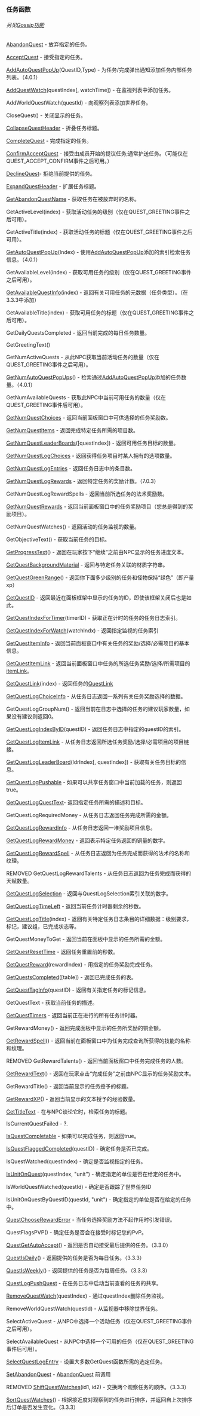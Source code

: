 ### 任务函数

###### 另见[Gossip功能](https://wow.gamepedia.com/World_of_Warcraft_API#Gossip_Functions)

[AbandonQuest](https://wow.gamepedia.com/API_AbandonQuest) - 放弃指定的任务。

[AcceptQuest](https://wow.gamepedia.com/API_AcceptQuest) - 接受指定的任务。

[AddAutoQuestPopUp](https://wow.gamepedia.com/API_AddAutoQuestPopUp)\(QuestID,Type\) - 为任务/完成弹出通知添加任务内部任务列表。（4.0.1）

[AddQuestWatch](https://wow.gamepedia.com/API_AddQuestWatch)\(questIndex\[, watchTime\]\) - 在监视列表中添加任务。

AddWorldQuestWatch\(questId\) - 向观察列表添加世界任务。

CloseQuest\(\) - 关闭显示的任务。

[CollapseQuestHeader](https://wow.gamepedia.com/API_CollapseQuestHeader) - 折叠任务标题。

[CompleteQuest](https://wow.gamepedia.com/API_CompleteQuest) - 完成指定的任务。

[ConfirmAcceptQuest](https://wow.gamepedia.com/API_ConfirmAcceptQuest) - 接受由成员开始的提议任务;通常护送任务。（可能仅在QUEST\_ACCEPT\_CONFIRM事件之后可用。）

[DeclineQuest](https://wow.gamepedia.com/API_DeclineQuest)- 拒绝当前提供的任务。

[ExpandQuestHeader](https://wow.gamepedia.com/API_ExpandQuestHeader) - 扩展任务标题。

[GetAbandonQuestName](https://wow.gamepedia.com/API_GetAbandonQuestName) - 获取任务在被放弃时的名称。

GetActiveLevel\(index\) - 获取活动任务的级别（仅在QUEST\_GREETING事件之后可用）。

GetActiveTitle\(index\) - 获取活动任务的标题（仅在QUEST\_GREETING事件之后可用）。

[GetAutoQuestPopUp](https://wow.gamepedia.com/API_GetAutoQuestPopUp)\(Index\) - 使用[AddAutoQuestPopUp](https://wow.gamepedia.com/API_AddAutoQuestPopUp)添加的索引检索任务信息。（4.0.1）

GetAvailableLevel\(index\) - 获取可用任务的级别（仅在QUEST\_GREETING事件之后可用）。

[GetAvailableQuestInfo](https://wow.gamepedia.com/API_GetAvailableQuestInfo)\(index\) - 返回有关可用任务的元数据（任务类型）。（在3.3.3中添加）

GetAvailableTitle\(index\) - 获取可用任务的标题（仅在QUEST\_GREETING事件之后可用）。

GetDailyQuestsCompleted - 返回当前完成的每日任务数量。

GetGreetingText\(\)

GetNumActiveQuests - 从此NPC获取当前活动任务的数量（仅在QUEST\_GREETING事件之后可用）。

[GetNumAutoQuestPopUps](https://wow.gamepedia.com/API_GetNumAutoQuestPopUps)\(\) - 检索通过[AddAutoQuestPopUp](https://wow.gamepedia.com/API_AddAutoQuestPopUp)添加的任务数量。（4.0.1）

GetNumAvailableQuests - 获取此NPC中当前可用任务的数量（仅在QUEST\_GREETING事件后可用）。

[GetNumQuestChoices](https://wow.gamepedia.com/API_GetNumQuestChoices) - 返回当前面板窗口中可供选择的任务奖励数。

[GetNumQuestItems](https://wow.gamepedia.com/API_GetNumQuestItems) - 返回完成特定任务所需的项目数。

[GetNumQuestLeaderBoards](https://wow.gamepedia.com/API_GetNumQuestLeaderBoards)\(\[questIndex\]\) - 返回可用任务目标的数量。

[GetNumQuestLogChoices](https://wow.gamepedia.com/API_GetNumQuestLogChoices) - 返回获得任务项目时某人拥有的选项数量。

[GetNumQuestLogEntries](https://wow.gamepedia.com/API_GetNumQuestLogEntries) - 返回任务日志中的条目数。

[GetNumQuestLogRewards](https://wow.gamepedia.com/API_GetNumQuestLogRewards) - 返回特定任务的奖励计数。（7.0.3）

GetNumQuestLogRewardSpells - 返回当前所选任务的法术奖励数。

[GetNumQuestRewards](https://wow.gamepedia.com/API_GetNumQuestRewards) - 返回当前面板窗口中的任务奖励项目（您总是得到的奖励项目）。

GetNumQuestWatches\(\) - 返回活动的任务监视的数量。

GetObjectiveText\(\) - 获取当前任务的目标。

[GetProgressText](https://wow.gamepedia.com/API_GetProgressText)\(\) - 返回在玩家按下“继续”之前由NPC显示的任务进度文本。

[GetQuestBackgroundMaterial](https://wow.gamepedia.com/API_GetQuestBackgroundMaterial) - 返回与特定任务关联的材质字符串。

[GetQuestGreenRange](https://wow.gamepedia.com/API_GetQuestGreenRange)\(\) - 返回你下面多少级别的任务和怪物保持“绿色”（即产量xp）

[GetQuestID](https://wow.gamepedia.com/API_GetQuestID) - 返回最近在面板框架中显示的任务的ID，即使该框架关闭后也是如此。

[GetQuestIndexForTimer](https://wow.gamepedia.com/API_GetQuestIndexForTimer)\(timerID\) - 获取正在计时的任务的任务日志索引。

[GetQuestIndexForWatch](https://wow.gamepedia.com/API_GetQuestIndexForWatch)\(watchIndx\) - 返回指定监视的任务索引

[GetQuestItemInfo](https://wow.gamepedia.com/API_GetQuestItemInfo) - 返回当前面板窗口中有关任务的奖励/选择/必需项目的基本信息。

[GetQuestItemLink](https://wow.gamepedia.com/API_GetQuestItemLink) - 返回当前面板窗口中任务的所选任务奖励/选择/所需项目的[itemLink](https://wow.gamepedia.com/ItemLink)。

[GetQuestLink](https://wow.gamepedia.com/API_GetQuestLink)\(index\) - 返回任务的[QuestLink](https://wow.gamepedia.com/QuestLink)

[GetQuestLogChoiceInfo](https://wow.gamepedia.com/API_GetQuestLogChoiceInfo) - 从任务日志返回一系列有关任务奖励选择的数据。

GetQuestLogGroupNum\(\) - 返回当前在日志中选择的任务的建议玩家数量，如果没有建议则返回0。

[GetQuestLogIndexByID](https://wow.gamepedia.com/API_GetQuestLogIndexByID)\(questID\) - 返回任务日志中指定的questID的索引。

[GetQuestLogItemLink](https://wow.gamepedia.com/API_GetQuestLogItemLink) - 从任务日志返回所选任务奖励/选择/必需项目的项目链接。

[GetQuestLogLeaderBoard](https://wow.gamepedia.com/API_GetQuestLogLeaderBoard)\(ldrIndex\[, questIndex\]\) - 获取有关任务目标的信息。

[GetQuestLogPushable](https://wow.gamepedia.com/API_GetQuestLogPushable) - 如果可以共享任务窗口中当前加载的任务，则返回true。

[GetQuestLogQuestText](https://wow.gamepedia.com/API_GetQuestLogQuestText)- 返回指定任务所需的描述和目标。

GetQuestLogRequiredMoney - 从任务日志返回任务完成所需的金额。

[GetQuestLogRewardInfo](https://wow.gamepedia.com/API_GetQuestLogRewardInfo) - 从任务日志返回一堆奖励项目信息。

[GetQuestLogRewardMoney](https://wow.gamepedia.com/API_GetQuestLogRewardMoney) - 返回表示特定任务返回的铜量的数字。

[GetQuestLogRewardSpell](https://wow.gamepedia.com/API_GetQuestLogRewardSpell) - 从任务日志返回为任务完成而获得的法术的名称和纹理。

REMOVED GetQuestLogRewardTalents - 从任务日志返回为任务完成而获得的天赋数量。

[GetQuestLogSelection](https://wow.gamepedia.com/API_GetQuestLogSelection) - 返回与QuestLogSelection索引关联的数字。

[GetQuestLogTimeLeft](https://wow.gamepedia.com/API_GetQuestLogTimeLeft) - 返回当前任务计时器剩余的秒数。

[GetQuestLogTitle](https://wow.gamepedia.com/API_GetQuestLogTitle)\(index\) - 返回有关特定任务日志条目的详细数据：级别要求，标记，建议组，已完成状态等。

GetQuestMoneyToGet - 返回当前在面板中显示的任务所需的金额。

[GetQuestResetTime](https://wow.gamepedia.com/API_GetQuestResetTime) - 返回任务重置前的秒数。

[GetQuestReward](https://wow.gamepedia.com/API_GetQuestReward)\(rewardIndex\) - 用指定的任务奖励完成任务。

[GetQuestsCompleted](https://wow.gamepedia.com/API_GetQuestsCompleted)\(\[table\]\) - 返回已完成任务的表。

[GetQuestTagInfo](https://wow.gamepedia.com/API_GetQuestTagInfo)\(questID\) - 返回有关指定任务的标记信息。

GetQuestText - 获取当前任务的描述。

[GetQuestTimers](https://wow.gamepedia.com/API_GetQuestTimers) - 返回当前正在进行的所有任务计时器。

GetRewardMoney\(\) - 返回完成面板中显示的任务所奖励的铜金额。

[GetRewardSpell](https://wow.gamepedia.com/API_GetRewardSpell)\(\) - 返回当前在面板窗口中为任务完成查询所获得的技能的名称和纹理。

REMOVED GetRewardTalents\(\) - 返回当前面板窗口中任务完成任务的人数。 

[GetRewardText](https://wow.gamepedia.com/API_GetRewardText)\(\) - 返回在玩家点击“完成任务”之前由NPC显示的任务奖励文本。

GetRewardTitle\(\) - 返回当前显示的任务授予的标题。

[GetRewardXP](https://wow.gamepedia.com/API_GetRewardXP)\(\) - 返回当前显示的文本授予的经验数量。

[GetTitleText](https://wow.gamepedia.com/API_GetTitleText) - 在与NPC谈论它时，检索任务的标题。

IsCurrentQuestFailed - ?.

[IsQuestCompletable](https://wow.gamepedia.com/API_IsQuestCompletable) - 如果可以完成任务，则返回true。

[IsQuestFlaggedCompleted](https://wow.gamepedia.com/API_IsQuestFlaggedCompleted)\(questID\) - 确定任务是否已完成。

IsQuestWatched\(questIndex\) - 确定是否监视指定的任务。

[IsUnitOnQuest](https://wow.gamepedia.com/API_IsUnitOnQuest)\(questIndex, "unit"\) - 确定指定的单位是否在给定的任务中。

IsWorldQuestWatched\(questId\) - 确定是否跟踪了世界任务ID

IsUnitOnQuestByQuestID\(questId, "unit"\) - 确定指定的单位是否在给定的任务中。

[QuestChooseRewardError](https://wow.gamepedia.com/API_QuestChooseRewardError) - 当任务选择奖励方法不起作用时引发错误。

QuestFlagsPVP\(\) - 确定任务是否会在接受时标记您的PvP。

[QuestGetAutoAccept](https://wow.gamepedia.com/API_QuestGetAutoAccept)\(\) - 返回是否自动接受最后提供的任务。（3.3.0）

[QuestIsDaily](https://wow.gamepedia.com/API_QuestIsDaily)\(\) - 返回提供的任务是否为每日任务。（3.3.3）

[QuestIsWeekly](https://wow.gamepedia.com/API_QuestIsWeekly)\(\) - 返回提供的任务是否为每周任务。（3.3.3）

[QuestLogPushQuest](https://wow.gamepedia.com/API_QuestLogPushQuest) - 在任务日志中启动当前查看的任务的共享。

[RemoveQuestWatch](https://wow.gamepedia.com/API_RemoveQuestWatch)\(questIndex\) - 通过questIndex删除任务监视。

RemoveWorldQuestWatch\(questId\) - 从监视器中移除世界任务。

SelectActiveQuest - 从NPC中选择一个活动任务（仅在QUEST\_GREETING事件之后可用）。

SelectAvailableQuest - 从NPC中选择一个可用的任务（仅在QUEST\_GREETING事件后可用）。

[SelectQuestLogEntry](https://wow.gamepedia.com/API_SelectQuestLogEntry) - 设置大多数GetQuest函数所需的选定任务。

[SetAbandonQuest](https://wow.gamepedia.com/API_SetAbandonQuest) - [AbandonQuest](https://wow.gamepedia.com/API_AbandonQuest) 前调用

REMOVED [ShiftQuestWatches](https://wow.gamepedia.com/API_ShiftQuestWatches)\(id1, id2\) - 交换两个观察任务的顺序。（3.3.3）

[SortQuestWatches](https://wow.gamepedia.com/API_SortQuestWatches)\(\) - 根据接近度对观察到的任务进行排序，并返回自上次排序后订单是否发生变化。（3.3.3）

